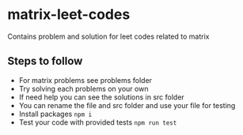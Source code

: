 # matrix-leet-codes

Contains problem and solution for leet codes related to matrix

## Steps to follow

- For matrix problems see problems folder
- Try solving each problems on your own
- If need help you can see the solutions in src folder
- You can rename the file and src folder and use your file for testing
- Install packages `npm i`
- Test your code with provided tests `npm run test`
